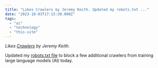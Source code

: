 ```yaml
---
title: "Likes Crawlers by Jeremy Keith. Updated my robots.txt ..."
date: "2023-10-03T17:15:30.000Z"
tags: 
  - "ai"
  - "technology"
  - "this-site"
---
```


_Likes [Crawlers](https://adactio.com/journal/20515) by Jeremy Keith._

Updated my [robots.txt file](https://nicksimson.com/robots.txt) to block a few additional crawlers from training large language models (AI) today.
